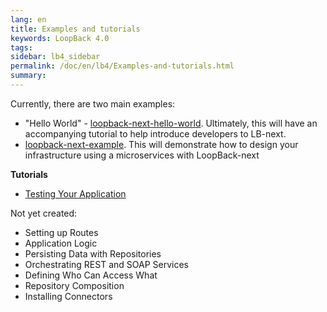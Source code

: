 ```yaml
---
lang: en
title: Examples and tutorials
keywords: LoopBack 4.0
tags:
sidebar: lb4_sidebar
permalink: /doc/en/lb4/Examples-and-tutorials.html
summary:
---
```


Currently, there are two main examples:
- "Hello World" - [loopback-next-hello-world](https://github.com/strongloop/loopback-next-hello-world).  Ultimately, this will have an accompanying tutorial to help introduce developers to LB-next.
- [loopback-next-example](https://github.com/strongloop/loopback-next-example). This will demonstrate how to design your infrastructure using a microservices with LoopBack-next

**Tutorials**
- [Testing Your Application](Testing-your-app.html)

Not yet created:

- Setting up Routes
- Application Logic
- Persisting Data with Repositories
- Orchestrating REST and SOAP Services
- Defining Who Can Access What
- Repository Composition
- Installing Connectors
